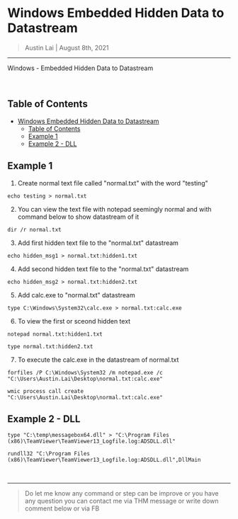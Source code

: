# Windows Embedded Hidden Data to Datastream

> Austin Lai | August 8th, 2021

---

<!-- Description -->

Windows - Embedded Hidden Data to Datastream

<!-- /Description -->

<br />

## Table of Contents

<!-- TOC -->

- [Windows Embedded Hidden Data to Datastream](#windows-embedded-hidden-data-to-datastream)
    - [Table of Contents](#table-of-contents)
    - [Example 1](#example-1)
    - [Example 2 - DLL](#example-2---dll)

<!-- /TOC -->

## Example 1

1) Create normal text file called "normal.txt" with the word "testing"

  ` echo testing > normal.txt `

2) You can view the text file with notepad seemingly normal and with command below to show datastream of it

  ` dir /r normal.txt `

3) Add first hidden text file to the "normal.txt" datastream

  ` echo hidden_msg1 > normal.txt:hidden1.txt `

4) Add second hidden text file to the "normal.txt" datastream

  ` echo hidden_msg2 > normal.txt:hidden2.txt `

5) Add calc.exe to "normal.txt" datastream

  ` type C:\Windows\System32\calc.exe > normal.txt:calc.exe `

6) To view the first or sceond hidden text

  ```dos
  notepad normal.txt:hidden1.txt
  
  type normal.txt:hidden2.txt
  ```

7) To execute the calc.exe in the datastream of normal.txt

  ```dos
  forfiles /P C:\Windows\System32 /m notepad.exe /c "C:\Users\Austin.Lai\Desktop\normal.txt:calc.exe"
  
  wmic process call create "C:\Users\Austin.Lai\Desktop\normal.txt:calc.exe"
  ```

## Example 2 - DLL

```dos
type "C:\temp\messagebox64.dll" > "C:\Program Files (x86)\TeamViewer\TeamViewer13_Logfile.log:ADSDLL.dll"

rundll32 "C:\Program Files (x86)\TeamViewer\TeamViewer13_Logfile.log:ADSDLL.dll",DllMain
```

<br />

---

> Do let me know any command or step can be improve or you have any question you can contact me via THM message or write down comment below or via FB
